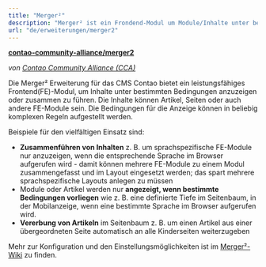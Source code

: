 ```yaml
---
title: "Merger²"
description: "Merger² ist ein Frondend-Modul um Module/Inhalte unter bestimmten Bedingungen anzuzeigen."
url: "de/erweiterungen/merger2"
---
```


**[contao-community-alliance/merger2](https://packagist.org/packages/contao-community-alliance/merger2)**

_von [Contao Community Alliance (CCA)](https://c-c-a.org/)_



Die Merger² Erweiterung für das CMS Contao bietet ein leistungsfähiges Frontend(FE)-Modul, um Inhalte unter bestimmten
Bedingungen anzuzeigen oder zusammen zu führen. Die Inhalte können Artikel, Seiten oder auch andere FE-Module sein. Die
Bedingungen für die Anzeige können in beliebig komplexen Regeln aufgestellt werden.

Beispiele für den vielfältigen Einsatz sind:

* **Zusammenführen von Inhalten** z. B. um sprachspezifische FE-Module nur anzuzeigen, wenn die entsprechende Sprache
  im Browser aufgerufen wird - damit können mehrere FE-Module zu einem Modul zusammengefasst und im Layout eingesetzt
  werden; das spart mehrere sprachspezifische Layouts anlegen zu müssen
* Module oder Artikel werden nur **angezeigt, wenn bestimmte Bedingungen vorliegen** wie z. B. eine definierte Tiefe im
  Seitenbaum, in der Mobilanzeige, wenn eine bestimmte Sprache im Browser aufgerufen wird.
* **Vererbung von Artikeln** im Seitenbaum z. B. um einen Artikel aus einer übergeordneten Seite automatisch an alle
  Kinderseiten weiterzugeben

Mehr zur Konfiguration und den Einstellungsmöglichkeiten ist im
[Merger²-Wiki](https://github.com/contao-community-alliance/merger2/wiki) zu finden.



